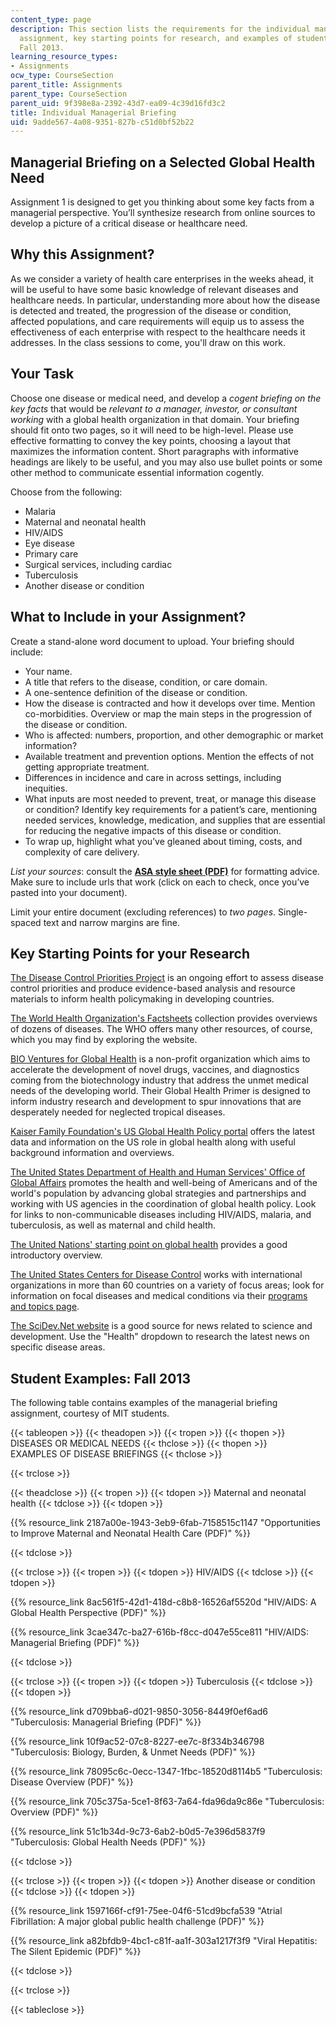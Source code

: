 ```yaml
---
content_type: page
description: This section lists the requirements for the individual managerial briefing
  assignment, key starting points for research, and examples of student work from
  Fall 2013.
learning_resource_types:
- Assignments
ocw_type: CourseSection
parent_title: Assignments
parent_type: CourseSection
parent_uid: 9f398e8a-2392-43d7-ea09-4c39d16fd3c2
title: Individual Managerial Briefing
uid: 9adde567-4a08-9351-827b-c51d0bf52b22
---
```


Managerial Briefing on a Selected Global Health Need
----------------------------------------------------

Assignment 1 is designed to get you thinking about some key facts from a managerial perspective. You’ll synthesize research from online sources to develop a picture of a critical disease or healthcare need.

Why this Assignment?
--------------------

As we consider a variety of health care enterprises in the weeks ahead, it will be useful to have some basic knowledge of relevant diseases and healthcare needs. In particular, understanding more about how the disease is detected and treated, the progression of the disease or condition, affected populations, and care requirements will equip us to assess the effectiveness of each enterprise with respect to the healthcare needs it addresses. In the class sessions to come, you'll draw on this work.

Your Task
---------

Choose one disease or medical need, and develop a _cogent briefing on the key facts_ that would be _relevant to a manager, investor, or consultant working_ with a global health organization in that domain. Your briefing should fit onto two pages, so it will need to be high-level. Please use effective formatting to convey the key points, choosing a layout that maximizes the information content. Short paragraphs with informative headings are likely to be useful, and you may also use bullet points or some other method to communicate essential information cogently.

Choose from the following:

*   Malaria
*   Maternal and neonatal health
*   HIV/AIDS
*   Eye disease
*   Primary care
*   Surgical services, including cardiac
*   Tuberculosis
*   Another disease or condition

What to Include in your Assignment?
-----------------------------------

Create a stand-alone word document to upload. Your briefing should include:

*   Your name.
*   A title that refers to the disease, condition, or care domain.
*   A one-sentence definition of the disease or condition.
*   How the disease is contracted and how it develops over time. Mention co-morbidities. Overview or map the main steps in the progression of the disease or condition.
*   Who is affected: numbers, proportion, and other demographic or market information?
*   Available treatment and prevention options. Mention the effects of not getting appropriate treatment.
*   Differences in incidence and care in across settings, including inequities.
*   What inputs are most needed to prevent, treat, or manage this disease or condition? Identify key requirements for a patient’s care, mentioning needed services, knowledge, medication, and supplies that are essential for reducing the negative impacts of this disease or condition.
*   To wrap up, highlight what you’ve gleaned about timing, costs, and complexity of care delivery.

_List your sources_: consult the **[ASA style sheet (PDF)](http://www.asanet.org/documents/teaching/pdfs/Quick_Tips_for_ASA_Style.pdf)** for formatting advice. Make sure to include urls that work (click on each to check, once you’ve pasted into your document).

Limit your entire document (excluding references) to _two pages_. Single-spaced text and narrow margins are fine.

Key Starting Points for your Research
-------------------------------------

[The Disease Control Priorities Project](http://www.dcp2.org) is an ongoing effort to assess disease control priorities and produce evidence-based analysis and resource materials to inform health policymaking in developing countries.

[The World Health Organization's Factsheets](http://www.who.int/mediacentre/factsheets/en/ ) collection provides overviews of dozens of diseases. The WHO offers many other resources, of course, which you may find by exploring the website.

[BIO Ventures for Global Health](https://bvgh.org/) is a non-profit organization which aims to accelerate the development of novel drugs, vaccines, and diagnostics coming from the biotechnology industry that address the unmet medical needs of the developing world. Their Global Health Primer is designed to inform industry research and development to spur innovations that are desperately needed for neglected tropical diseases.

[Kaiser Family Foundation's US Global Health Policy portal](http://globalhealth.kff.org/ ) offers the latest data and information on the US role in global health along with useful background information and overviews.

[The United States Department of Health and Human Services' Office of Global Affairs](http://www.globalhealth.gov/ ) promotes the health and well-being of Americans and of the world's population by advancing global strategies and partnerships and working with US agencies in the coordination of global health policy. Look for links to non-communicable diseases including HIV/AIDS, malaria, and tuberculosis, as well as maternal and child health.

[The United Nations' starting point on global health](http://www.un.org/en/sections/issues-depth/health/index.html) provides a good introductory overview.

[The United States Centers for Disease Control](http://www.cdc.gov/globalhealth/ ) works with international organizations in more than 60 countries on a variety of focus areas; look for information on focal diseases and medical conditions via their [programs and topics page](http://www.cdc.gov/globalhealth/programs/). 

[The SciDev.Net website](http://www.scidev.net/global/health/ ) is a good source for news related to science and development. Use the "Health" dropdown to research the latest news on specific disease areas.

Student Examples: Fall 2013
---------------------------

The following table contains examples of the managerial briefing assignment, courtesy of MIT students.

{{< tableopen >}}
{{< theadopen >}}
{{< tropen >}}
{{< thopen >}}
DISEASES OR MEDICAL NEEDS
{{< thclose >}}
{{< thopen >}}
EXAMPLES OF DISEASE BRIEFINGS
{{< thclose >}}

{{< trclose >}}

{{< theadclose >}}
{{< tropen >}}
{{< tdopen >}}
Maternal and neonatal health
{{< tdclose >}}
{{< tdopen >}}


{{% resource_link 2187a00e-1943-3eb9-6fab-7158515c1147 "Opportunities to Improve Maternal and Neonatal Health Care (PDF)" %}}


{{< tdclose >}}

{{< trclose >}}
{{< tropen >}}
{{< tdopen >}}
HIV/AIDS
{{< tdclose >}}
{{< tdopen >}}


{{% resource_link 8ac561f5-42d1-418d-c8b8-16526af5520d "HIV/AIDS: A Global Health Perspective (PDF)" %}}

{{% resource_link 3cae347c-ba27-616b-f8cc-d047e55ce811 "HIV/AIDS: Managerial Briefing (PDF)" %}}


{{< tdclose >}}

{{< trclose >}}
{{< tropen >}}
{{< tdopen >}}
Tuberculosis
{{< tdclose >}}
{{< tdopen >}}


{{% resource_link d709bba6-d021-9850-3056-8449f0ef6ad6 "Tuberculosis: Managerial Briefing (PDF)" %}}

{{% resource_link 10f9ac52-07c8-8227-ee7c-8f334b346798 "Tuberculosis: Biology, Burden, & Unmet Needs (PDF)" %}}

{{% resource_link 78095c6c-0ecc-1347-1fbc-18520d8114b5 "Tuberculosis: Disease Overview (PDF)" %}}

{{% resource_link 705c375a-5ce1-8f63-7a64-fda96da9c86e "Tuberculosis: Overview (PDF)" %}}

{{% resource_link 51c1b34d-9c73-6ab2-b0d5-7e396d5837f9 "Tuberculosis: Global Health Needs (PDF)" %}}


{{< tdclose >}}

{{< trclose >}}
{{< tropen >}}
{{< tdopen >}}
Another disease or condition
{{< tdclose >}}
{{< tdopen >}}


{{% resource_link 1597166f-cf91-75ee-04f6-51cd9bcfa539 "Atrial Fibrillation: A major global public health challenge (PDF)" %}}

{{% resource_link a82bfdb9-4bc1-c81f-aa1f-303a1217f3f9 "Viral Hepatitis: The Silent Epidemic (PDF)" %}}


{{< tdclose >}}

{{< trclose >}}

{{< tableclose >}}